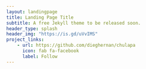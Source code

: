 ```yaml
---
layout: landingpage
title: Landing Page Title
subtitle: A free Jekyll theme to be released soon.
header_type: splash
header_img: "https://is.gd/uVvIMS"
project_links:
    - url: https://github.com/dieghernan/chulapa
      icon: fab fa-facebook
      label: Follow
---
```

